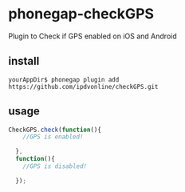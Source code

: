# phonegap-checkGPS
Plugin to Check if GPS enabled on iOS and Android

## install
```
yourAppDir$ phonegap plugin add https://github.com/ipdvonline/checkGPS.git
```

## usage

```javascript
CheckGPS.check(function(){
    //GPS is enabled!

  },
  function(){
    //GPS is disabled!

  });
```
